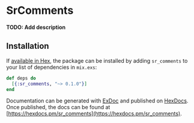 # SrComments

**TODO: Add description**

## Installation

If [available in Hex](https://hex.pm/docs/publish), the package can be installed
by adding `sr_comments` to your list of dependencies in `mix.exs`:

```elixir
def deps do
  [{:sr_comments, "~> 0.1.0"}]
end
```

Documentation can be generated with [ExDoc](https://github.com/elixir-lang/ex_doc)
and published on [HexDocs](https://hexdocs.pm). Once published, the docs can
be found at [https://hexdocs.pm/sr_comments](https://hexdocs.pm/sr_comments).

